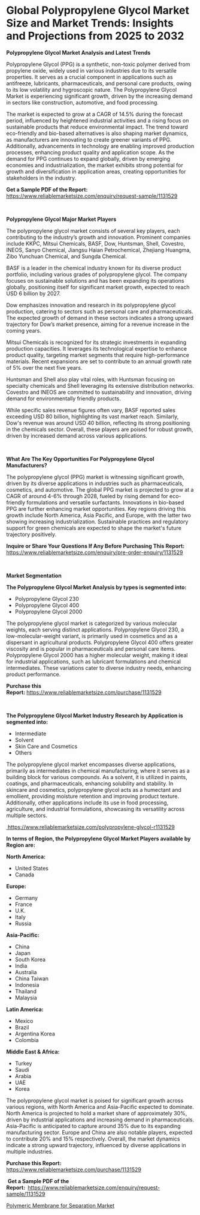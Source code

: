 <p><h1>Global Polypropylene Glycol Market Size and Market Trends: Insights and Projections from 2025 to 2032</h1></p><p><strong>Polypropylene Glycol Market Analysis and Latest Trends</strong></p>
<p><p>Polypropylene Glycol (PPG) is a synthetic, non-toxic polymer derived from propylene oxide, widely used in various industries due to its versatile properties. It serves as a crucial component in applications such as antifreeze, lubricants, pharmaceuticals, and personal care products, owing to its low volatility and hygroscopic nature. The Polypropylene Glycol Market is experiencing significant growth, driven by the increasing demand in sectors like construction, automotive, and food processing. </p><p>The market is expected to grow at a CAGR of 14.5% during the forecast period, influenced by heightened industrial activities and a rising focus on sustainable products that reduce environmental impact. The trend toward eco-friendly and bio-based alternatives is also shaping market dynamics, as manufacturers are innovating to create greener variants of PPG. Additionally, advancements in technology are enabling improved production processes, enhancing product quality and application scope. As the demand for PPG continues to expand globally, driven by emerging economies and industrialization, the market exhibits strong potential for growth and diversification in application areas, creating opportunities for stakeholders in the industry.</p></p>
<p><strong>Get a Sample PDF of the Report:&nbsp;</strong> <a href="https://www.reliablemarketsize.com/enquiry/request-sample/1131529?utm_campaign=2442&utm_medium=2&utm_source=Github&utm_content=ia&utm_term=31032025&utm_id=polypropylene-glycol">https://www.reliablemarketsize.com/enquiry/request-sample/1131529</a></p>
<p>&nbsp;</p>
<p><strong>Polypropylene Glycol Major Market Players</strong></p>
<p><p>The polypropylene glycol market consists of several key players, each contributing to the industry’s growth and innovation. Prominent companies include KKPC, Mitsui Chemicals, BASF, Dow, Huntsman, Shell, Covestro, INEOS, Sanyo Chemical, Jiangsu Haian Petrochemical, Zhejiang Huangma, Zibo Yunchuan Chemical, and Sungda Chemical. </p><p>BASF is a leader in the chemical industry known for its diverse product portfolio, including various grades of polypropylene glycol. The company focuses on sustainable solutions and has been expanding its operations globally, positioning itself for significant market growth, expected to reach USD 6 billion by 2027.</p><p>Dow emphasizes innovation and research in its polypropylene glycol production, catering to sectors such as personal care and pharmaceuticals. The expected growth of demand in these sectors indicates a strong upward trajectory for Dow’s market presence, aiming for a revenue increase in the coming years.</p><p>Mitsui Chemicals is recognized for its strategic investments in expanding production capacities. It leverages its technological expertise to enhance product quality, targeting market segments that require high-performance materials. Recent expansions are set to contribute to an annual growth rate of 5% over the next five years.</p><p>Huntsman and Shell also play vital roles, with Huntsman focusing on specialty chemicals and Shell leveraging its extensive distribution networks. Covestro and INEOS are committed to sustainability and innovation, driving demand for environmentally friendly products.</p><p>While specific sales revenue figures often vary, BASF reported sales exceeding USD 80 billion, highlighting its vast market reach. Similarly, Dow's revenue was around USD 40 billion, reflecting its strong positioning in the chemicals sector. Overall, these players are poised for robust growth, driven by increased demand across various applications.</p></p>
<p>&nbsp;</p>
<p><strong>What Are The Key Opportunities For Polypropylene Glycol Manufacturers?</strong></p>
<p><p>The polypropylene glycol (PPG) market is witnessing significant growth, driven by its diverse applications in industries such as pharmaceuticals, cosmetics, and automotive. The global PPG market is projected to grow at a CAGR of around 4-6% through 2028, fueled by rising demand for eco-friendly formulations and versatile surfactants. Innovations in bio-based PPG are further enhancing market opportunities. Key regions driving this growth include North America, Asia Pacific, and Europe, with the latter two showing increasing industrialization. Sustainable practices and regulatory support for green chemicals are expected to shape the market's future trajectory positively.</p></p>
<p><strong>Inquire or Share Your Questions If Any Before Purchasing This Report:</strong> <a href="https://www.reliablemarketsize.com/enquiry/pre-order-enquiry/1131529?utm_campaign=2442&utm_medium=2&utm_source=Github&utm_content=ia&utm_term=31032025&utm_id=polypropylene-glycol">https://www.reliablemarketsize.com/enquiry/pre-order-enquiry/1131529</a></p>
<p>&nbsp;</p>
<p><strong>Market Segmentation</strong></p>
<p><strong>The Polypropylene Glycol Market Analysis by types is segmented into:</strong></p>
<p><ul><li>Polypropylene Glycol 230</li><li>Polypropylene Glycol 400</li><li>Polypropylene Glycol 2000</li></ul></p>
<p><p>The polypropylene glycol market is categorized by various molecular weights, each serving distinct applications. Polypropylene Glycol 230, a low-molecular-weight variant, is primarily used in cosmetics and as a dispersant in agricultural products. Polypropylene Glycol 400 offers greater viscosity and is popular in pharmaceuticals and personal care items. Polypropylene Glycol 2000 has a higher molecular weight, making it ideal for industrial applications, such as lubricant formulations and chemical intermediates. These variations cater to diverse industry needs, enhancing product performance.</p></p>
<p><strong>Purchase this Report:&nbsp;</strong><a href="https://www.reliablemarketsize.com/purchase/1131529?utm_campaign=2442&utm_medium=2&utm_source=Github&utm_content=ia&utm_term=31032025&utm_id=polypropylene-glycol">https://www.reliablemarketsize.com/purchase/1131529</a></p>
<p>&nbsp;</p>
<p><strong>The Polypropylene Glycol Market Industry Research by Application is segmented into:</strong></p>
<p><ul><li>Intermediate</li><li>Solvent</li><li>Skin Care and Cosmetics</li><li>Others</li></ul></p>
<p><p>The polypropylene glycol market encompasses diverse applications, primarily as intermediates in chemical manufacturing, where it serves as a building block for various compounds. As a solvent, it is utilized in paints, coatings, and pharmaceuticals, enhancing solubility and stability. In skincare and cosmetics, polypropylene glycol acts as a humectant and emollient, providing moisture retention and improving product texture. Additionally, other applications include its use in food processing, agriculture, and industrial formulations, showcasing its versatility across multiple sectors.</p></p>
<p><a href="https://www.reliablemarketsize.com/polypropylene-glycol-r1131529?utm_campaign=2442&utm_medium=2&utm_source=Github&utm_content=ia&utm_term=31032025&utm_id=polypropylene-glycol">&nbsp;https://www.reliablemarketsize.com/polypropylene-glycol-r1131529</a></p>
<p><strong>In terms of Region, the Polypropylene Glycol Market Players available by Region are:</strong></p>
<p>
    <p> <strong> North America: </strong>
        <ul>
            <li>United States</li>
            <li>Canada</li>
        </ul>
        </p> 
    <p> <strong> Europe: </strong>
        <ul>
            <li>Germany</li>
            <li>France</li>
            <li>U.K.</li>
            <li>Italy</li>
            <li>Russia</li>
        </ul>
        </p> 
    <p> <strong> Asia-Pacific: </strong>
        <ul>
            <li>China</li>
            <li>Japan</li>
            <li>South Korea</li>
            <li>India</li>
            <li>Australia</li>
            <li>China Taiwan</li>
            <li>Indonesia</li>
            <li>Thailand</li>
            <li>Malaysia</li>
        </ul>
        </p> 
    <p> <strong> Latin America: </strong>
        <ul>
            <li>Mexico</li>
            <li>Brazil</li>
            <li>Argentina Korea</li>
            <li>Colombia</li>
        </ul>
        </p> 
    <p> <strong> Middle East & Africa: </strong>
        <ul>
            <li>Turkey</li>
            <li>Saudi</li>
            <li>Arabia</li>
            <li>UAE</li>
            <li>Korea</li>
        </ul>
    </p>
    </p>
<p><p>The polypropylene glycol market is poised for significant growth across various regions, with North America and Asia-Pacific expected to dominate. North America is projected to hold a market share of approximately 30%, driven by industrial applications and increasing demand in pharmaceuticals. Asia-Pacific is anticipated to capture around 35% due to its expanding manufacturing sector. Europe and China are also notable players, expected to contribute 20% and 15% respectively. Overall, the market dynamics indicate a strong upward trajectory, influenced by diverse applications in multiple industries.</p></p>
<p><strong>Purchase this Report: </strong><a href="https://www.reliablemarketsize.com/purchase/1131529?utm_campaign=2442&utm_medium=2&utm_source=Github&utm_content=ia&utm_term=31032025&utm_id=polypropylene-glycol">https://www.reliablemarketsize.com/purchase/1131529</a></p>
<p>&nbsp;<strong>Get a Sample PDF of the Report:&nbsp;&nbsp;</strong><a href="https://www.reliablemarketsize.com/enquiry/request-sample/1131529?utm_campaign=2442&utm_medium=2&utm_source=Github&utm_content=ia&utm_term=31032025&utm_id=polypropylene-glycol">https://www.reliablemarketsize.com/enquiry/request-sample/1131529</a></p>
<p><strong></strong></p>
<p><p><a href="https://github.com/FahadAhmed223/Market-Research-Report-List-2/blob/main/polymeric-membrane-for-separation-market.md?utm_campaign=2442&utm_medium=2&utm_source=Github&utm_content=ia&utm_term=31032025&utm_id=polypropylene-glycol">Polymeric Membrane for Separation Market</a></p></p>
